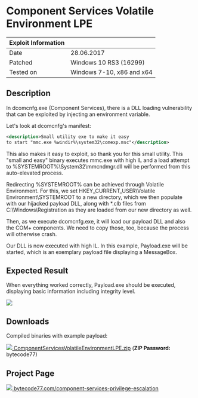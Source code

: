 # Component Services Volatile Environment LPE

| Exploit Information |                                   |
|:------------------- |:--------------------------------- |
| Date                | 28.06.2017                        |
| Patched             | Windows 10 RS3 (16299)            |
| Tested on           | Windows 7-10, x86 and x64         |

## Description

In dcomcnfg.exe (Component Services), there is a DLL loading vulnerability that can be exploited by injecting an environment variable.

Let's look at dcomcnfg's manifest:

```xml
<description>Small utility exe to make it easy
to start "mmc.exe %windir%\system32\comexp.msc"</description>
```

This also makes it easy to exploit, so thank you for this small utility. This "small and easy" binary executes mmc.exe with high IL and a load attempt to %SYSTEMROOT%\System32\mmcndmgr.dll will be performed from this auto-elevated process.

Redirecting %SYSTEMROOT% can be achieved through Volatile Environment. For this, we set HKEY_CURRENT_USER\Volatile Environment\SYSTEMROOT to a new directory, which we then populate with our hijacked payload DLL, along with *.clb files from C:\Windows\Registration as they are loaded from our new directory as well.

Then, as we execute dcomcnfg.exe, it will load our payload DLL and also the COM+ components. We need to copy those, too, because the process will otherwise crash.

Our DLL is now executed with high IL. In this example, Payload.exe will be started, which is an exemplary payload file displaying a MessageBox.

## Expected Result

When everything worked correctly, Payload.exe should be executed, displaying basic information including integrity level.

![](https://bytecode77.com/images/pages/component-services-privilege-escalation/result.webp)

## Downloads

Compiled binaries with example payload:

[![](http://bytecode77.com/public/fileicons/zip.png) ComponentServicesVolatileEnvironmentLPE.zip](https://downloads.bytecode77.com/ComponentServicesVolatileEnvironmentLPE.zip)
(**ZIP Password:** bytecode77)

## Project Page

[![](https://bytecode77.com/public/favicon16.png) bytecode77.com/component-services-privilege-escalation](https://bytecode77.com/component-services-privilege-escalation)